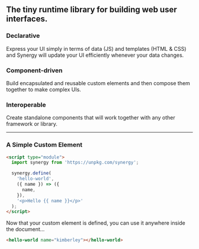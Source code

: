 ## The tiny runtime library for building web user interfaces.

### Declarative

Express your UI simply in terms of data (JS) and
templates (HTML & CSS) and Synergy will update
your UI efficiently whenever your data changes.

### Component-driven

Build encapsulated and reusable custom elements
and then compose them together to make complex
UIs.

### Interoperable

Create standalone components that will work
together with any other framework or library.

---

### A Simple Custom Element

```html
<script type="module">
  import synergy from 'https://unpkg.com/synergy';

  synergy.define(
    'hello-world',
    ({ name }) => ({
      name,
    }),
    '<p>Hello {{ name }}</p>'
  );
</script>
```

Now that your custom element is defined, you can
use it anywhere inside the document...

```html
<hello-world name="kimberley"></hello-world>
```
